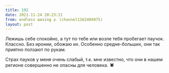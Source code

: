```yaml
---
title: 192
date: 2021-11-24 20:23:21
from: endless шизing ⍼ (channel1162404975)
layout: post
---
```


Лежишь себе спокойно, а тут по тебе или возле тебя пробегает паучок. Классно.
Без иронии, обожаю их. Особенно средне-больших, они так приятно ползают по рукам.

Страх пауков у меня очень слабый, т.к. мне известно, что они в нашем регионе совершенно не опасны для человека.
🕷
